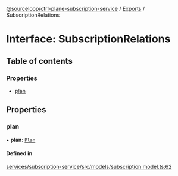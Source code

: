 [@sourceloop/ctrl-plane-subscription-service](../README.md) / [Exports](../modules.md) / SubscriptionRelations

# Interface: SubscriptionRelations

## Table of contents

### Properties

- [plan](SubscriptionRelations.md#plan)

## Properties

### plan

• **plan**: [`Plan`](../classes/Plan.md)

#### Defined in

[services/subscription-service/src/models/subscription.model.ts:62](https://github.com/sourcefuse/arc-saas/blob/c6084d0/services/subscription-service/src/models/subscription.model.ts#L62)

